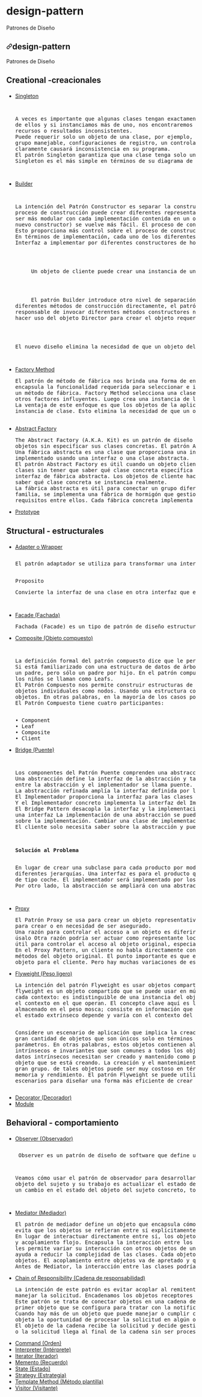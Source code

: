 # design-pattern
Patrones de Diseño
<article class="markdown-body entry-content container-lg" itemprop="text"><h1 dir="auto"><a id="user-content-design-pattern" class="anchor" aria-hidden="true" href="#design-pattern"><svg class="octicon octicon-link" viewBox="0 0 16 16" version="1.1" width="16" height="16" aria-hidden="true"><path fill-rule="evenodd" d="M7.775 3.275a.75.75 0 001.06 1.06l1.25-1.25a2 2 0 112.83 2.83l-2.5 2.5a2 2 0 01-2.83 0 .75.75 0 00-1.06 1.06 3.5 3.5 0 004.95 0l2.5-2.5a3.5 3.5 0 00-4.95-4.95l-1.25 1.25zm-4.69 9.64a2 2 0 010-2.83l2.5-2.5a2 2 0 012.83 0 .75.75 0 001.06-1.06 3.5 3.5 0 00-4.95 0l-2.5 2.5a3.5 3.5 0 004.95 4.95l1.25-1.25a.75.75 0 00-1.06-1.06l-1.25 1.25a2 2 0 01-2.83 0z"></path></svg></a>design-pattern</h1>
<p dir="auto">Patrones de Diseño</p>


<h2><p dir="auto">Creational -creacionales </p></h2>


<ul dir="auto">
<li><a href="#singleton">Singleton</a></li>
<pre>
<p>
A veces es importante que algunas clases tengan exactamente una instancia. Hay muchos objetos, solo necesitamos una instancia.
de ellos y si instanciamos más de uno, nos encontraremos con todo tipo de problemas como el comportamiento incorrecto del programa, el uso excesivo de
recursos o resultados inconsistentes.
Puede requerir solo un objeto de una clase, por ejemplo, cuando está creando el contexto de una aplicación o un hilo
grupo manejable, configuraciones de registro, un controlador para conectarse a la consola de entrada o salida, etc. Más de un objeto de ese tipo
claramente causará inconsistencia en su programa.
El patrón Singleton garantiza que una clase tenga solo una instancia y proporciona un punto de acceso global a ella. Sin embargo aunque
Singleton es el más simple en términos de su diagrama de clases porque solo hay una sola clase, su implementación es un poco más complicada.
</p>
</pre>
<li><a href="#builder">Builder</a></li>
<pre>
<p>
La intención del Patrón Constructor es separar la construcción de un objeto complejo de su representación, para que el mismo
proceso de construcción puede crear diferentes representaciones. Este tipo de separación reduce el tamaño del objeto. El diseño resulta
ser más modular con cada implementación contenida en un objeto constructor diferente. Agregar una nueva implementación (es decir, agregar un
nuevo constructor) se vuelve más fácil. El proceso de construcción del objeto se vuelve independiente de los componentes que forman el objeto.
Esto proporciona más control sobre el proceso de construcción de objetos.
En términos de implementación, cada uno de los diferentes pasos en el proceso de construcción se puede declarar como métodos de un común
Interfaz a implementar por diferentes constructores de hormigón.
</p>
<p>
     Un objeto de cliente puede crear una instancia de un constructor concreto e invocar el conjunto de métodos necesarios para construir diferentes partes de el objeto final. Este enfoque requiere que cada objeto del cliente sea consciente de la lógica de construcción. Siempre que la lógica de construcción sufre un cambio, todos los objetos del cliente deben modificarse en consecuencia.
</p>
<p>
     El patrón Builder introduce otro nivel de separación que aborda este problema. En lugar de hacer que los objetos del cliente invoquen
diferentes métodos de construcción directamente, el patrón de construcción sugiere usar un objeto dedicado denominado Director, que es
responsable de invocar diferentes métodos constructores necesarios para la construcción del objeto final. Diferentes objetos de cliente pueden
hacer uso del objeto Director para crear el objeto requerido. Una vez que se construye el objeto, el objeto del cliente puede solicitar directamente del constructor el objeto completamente construido. Para facilitar este proceso, se puede declarar un nuevo método getObject en el Interfaz de constructor común para ser implementada por diferentes constructores concretos.
</p>
<p>
El nuevo diseño elimina la necesidad de que un objeto del cliente se ocupe de los métodos que constituyen el proceso de construcción del objeto y encapsula los detalles de cómo se construye el objeto desde el cliente.
</p>
</pre>

  <li><a href="#factory-method">Factory Method</a></li>
  <pre>
El patrón de método de fábrica nos brinda una forma de encapsular las instancias de tipos concretos. El patrón del método de fábrica
encapsula la funcionalidad requerida para seleccionar e instanciar una clase apropiada, dentro de un método designado denominado
un método de fábrica. Factory Method selecciona una clase apropiada de una jerarquía de clases basada en el contexto de la aplicación y
otros factores influyentes. Luego crea una instancia de la clase seleccionada y la devuelve como una instancia del tipo de clase principal.
La ventaja de este enfoque es que los objetos de la aplicación pueden hacer uso del método de fábrica para obtener acceso al
instancia de clase. Esto elimina la necesidad de que un objeto de aplicación se ocupe de los distintos criterios de selección de clases.  
  </pre>
<li><a href="#abstract-factory">Abstract Factory</a></li>

<pre>
The Abstract Factory (A.K.A. Kit) es un patrón de diseño que proporciona una interfaz para crear familias de elementos relacionados o dependientes.
objetos sin especificar sus clases concretas. El patrón Abstract Factory toma el concepto del patrón Factory Method al siguiente nivel. 
Una fábrica abstracta es una clase que proporciona una interfaz para producir una familia de objetos. En Java, puede ser
implementado usando una interfaz o una clase abstracta.
El patrón Abstract Factory es útil cuando un objeto cliente quiere crear una instancia de uno de un conjunto de objetos relacionados y dependientes.
clases sin tener que saber qué clase concreta específica se va a instanciar. Distintas fábricas de hormigón implementan el
interfaz de fábrica abstracta. Los objetos de cliente hacen uso de estas fábricas concretas para crear objetos y, por lo tanto, no necesitan
saber qué clase concreta se instancia realmente.
La fábrica abstracta es útil para conectar un grupo diferente de objetos para alterar el comportamiento del sistema. Para cada grupo o
familia, se implementa una fábrica de hormigón que gestiona la creación de los objetos y las interdependencias y consistencia
requisitos entre ellos. Cada fábrica concreta implementa la interfaz de la fábrica abstracta
</pre>

<li><a href="#prototype">Prototype</a></li>
</ul>



<h2><p dir="auto">Structural - estructurales </p></h2>



<ul dir="auto">
<!--adapter-->
<li><a href="#factory-method">Adapter o Wrapper</a></li>
<pre>
<p dir="auto">El patrón adaptador se utiliza para transformar una interfaz en otra, de tal modo que una clase que no pueda utilizar la primera haga uso de ella a través de la segunda.</p>
Proposito
<p dir="auto">Convierte la interfaz de una clase en otra interfaz que el cliente espera. El adaptador permite a las clases trabajar juntas, lo que de otra manera no podría hacerse debido a sus interfaces incompatibles.</p>
</pre>
<li><a href="#prototype">Facade (Fachada)</a></li>
<pre>
Fachada (Facade) es un tipo de patrón de diseño estructural. Viene motivado por la necesidad de estructurar un entorno de programación y reducir su complejidad con la división en subsistemas, minimizando las comunicaciones y dependencias entre estos.
</pre>
<li><a href="#builder">Composite (Objeto compuesto)</a></li>
<pre>
<p>
La definición formal del patrón compuesto dice que le permite componer objetos en estructuras de árbol para representar jerarquías parciales y completas. Composite permite a los clientes tratar objetos individuales y composiciones de objetos de manera uniforme.
Si está familiarizado con una estructura de datos de árbol, sabrá que un árbol tiene padres y sus hijos. Puede haber varios niños para
un padre, pero sólo un padre por hijo. En el patrón compuesto, los elementos con hijos se denominan nodos y los elementos sin
los niños se llaman como Leafs.
El Patrón Compuesto nos permite construir estructuras de objetos en forma de árboles que contienen tanto composición de objetos como
objetos individuales como nodos. Usando una estructura compuesta, podemos aplicar las mismas operaciones tanto sobre compuestos como individuales.
objetos. En otras palabras, en la mayoría de los casos podemos ignorar las diferencias entre composiciones de objetos y objetos individuales.
El Patrón Compuesto tiene cuatro participantes:
</p>
• Component
• Leaf
• Composite
• Client
</pre>

<li><a href="#abstract-factory">Bridge (Puente)</a></li>

<pre>
<p>
Los componentes del Patrón Puente comprenden una abstracción, una abstracción refinada, un implementador y un implementador concreto.
Una abstracción define la interfaz de la abstracción y también mantiene una referencia a un objeto de tipo implementador y el enlace
entre la abstracción y el implementador se llama puente.
La abstracción refinada amplía la interfaz definida por la abstracción.
El Implementador proporciona la interfaz para las clases de implementación (implementadores concretos).
Y el Implementador concreto implementa la interfaz del Implementador y define su implementación concreta.
El Bridge Pattern desacopla la interfaz y la implementación. Como resultado, una implementación no está ligada permanentemente a
una interfaz La implementación de una abstracción se puede configurar en tiempo de ejecución. También elimina las dependencias en tiempo de compilación.
sobre la implementación. Cambiar una clase de implementación no requiere volver a compilar la clase de abstracción y sus clientes. Él
El cliente solo necesita saber sobre la abstracción y puede ocultarles la implementación.
</p>

<b>Solución al Problema</b>
<p>
En lugar de crear una subclase para cada producto por modelo de automóvil en el problema discutido anteriormente, podemos separar el diseño en dos
diferentes jerarquías. Una interfaz es para el producto que se utilizará como implementador y la otra será una abstracción.
de tipo coche. El implementador será implementado por los implementadores concretos y proporciona una implementación para ello. Sobre el
Por otro lado, la abstracción se ampliará con una abstracción más refinada.
</p>
</pre>

<li><a href="#singleton">Proxy</a></li>
<pre>
El Patrón Proxy se usa para crear un objeto representativo que controla el acceso a otro objeto, que puede ser remoto, costoso
para crear o en necesidad de ser asegurado.
Una razón para controlar el acceso a un objeto es diferir el costo total de su creación e inicialización hasta que realmente necesitemos
úsalo Otra razón podría ser actuar como representante local de un objeto que vive en una JVM diferente. El Proxy puede ser muy
útil para controlar el acceso al objeto original, especialmente cuando los objetos deben tener diferentes derechos de acceso.
En el Proxy Pattern, un cliente no habla directamente con el objeto original, delega sus llamadas al objeto proxy que llama al
métodos del objeto original. El punto importante es que el cliente no sabe sobre el proxy, el proxy actúa como un original
objeto para el cliente. Pero hay muchas variaciones de este enfoque que veremos pronto.
</pre>

<li><a href="#singleton">Flyweight (Peso ligero)</a></li>
<pre>
La intención del patrón Flyweight es usar objetos compartidos para admitir una gran cantidad de objetos de granularidad fina de manera eficiente. 
flyweight es un objeto compartido que se puede usar en múltiples contextos simultáneamente. El peso mosca actúa como un objeto independiente en
cada contexto: es indistinguible de una instancia del objeto que no se comparte. Los Flyweights no pueden hacer suposiciones sobre
el contexto en el que operan. El concepto clave aquí es la distinción entre estado intrínseco y extrínseco. El estado intrínseco es
almacenado en el peso mosca; consiste en información que es independiente del contexto del peso mosca, lo que la hace compartible. Él
el estado extrínseco depende y varía con el contexto del peso mosca y, por lo tanto, no se puede compartir. Los objetos del cliente son responsables por pasar estado extrínseco al peso mosca cuando lo necesita.

Considere un escenario de aplicación que implica la creación de una gran cantidad de objetos que son únicos solo en términos de unos pocos parámetros.
En otras palabras, estos objetos contienen algunos datos intrínsecos e invariantes que son comunes a todos los objetos. Estos datos intrínsecos necesitan ser creado y mantenido como parte de cada objeto que se está creando. La creación y el mantenimiento general de un gran grupo.
de tales objetos puede ser muy costoso en términos de uso de memoria y rendimiento. El patrón Flyweight se puede utilizar en tales
escenarios para diseñar una forma más eficiente de crear objetos.
</pre>

<li><a href="#builder">Decorator (Decorador)</a></li>
<li><a href="#singleton">Module</a></li>
</ul>


<h2><p dir="auto">Behavioral - comportamiento </p></h2>


<ul dir="auto">
<li><a href="#singleton">Observer (Observador)</a></li>
<pre>
<p> Observer es un patrón de diseño de software que define una dependencia del tipo uno a muchos entre objetos, de manera que cuando uno de los objetos cambia su estado, notifica este cambio a todos los dependientes. Se trata de un patrón de comportamiento </p>
<p>Veamos cómo usar el patrón de observador para desarrollar la función para Sport Lobby. Alguien actualizará el hormigón.
objeto del sujeto y su trabajo es actualizar el estado del objeto registrado con el objeto sujeto concreto. Entonces, siempre que haya
un cambio en el estado del objeto del sujeto concreto, todos sus objetos dependientes deben ser notificados y luego actualizados.</p>
</pre>

<li><a href="#prototype">Mediator (Mediador)</a></li>
<pre>
El patrón de mediador define un objeto que encapsula cómo interactúa un conjunto de objetos. El mediador promueve el acoplamiento flojo al
evita que los objetos se refieran entre sí explícitamente y le permite variar su interacción de forma independiente.
En lugar de interactuar directamente entre sí, los objetos le piden al Mediador que interactúe en su nombre, lo que da como resultado la reutilización.
y acoplamiento flojo. Encapsula la interacción entre los objetos y los hace independientes entre sí. Esto permite
les permite variar su interacción con otros objetos de una manera totalmente diferente mediante la implementación de un mediador diferente. el mediador
ayuda a reducir la complejidad de las clases. Cada objeto ya no tiene que saber en detalle cómo interactuar con el otro
objetos. El acoplamiento entre objetos va de apretado y quebradizo a suelto y ágil.
Antes de Mediator, la interacción entre las clases podría verse así, con referencias entre sí
</pre>

<li><a href="#factory-method">Chain of Responsibility (Cadena de responsabilidad)</a></li>
<pre>
La intención de este patrón es evitar acoplar al remitente de una solicitud con su receptor dando a más de un objeto la oportunidad de
manejar la solicitud. Encadenamos los objetos receptores y pasamos la solicitud a lo largo de la cadena hasta que un objeto la maneje.
Este patrón se trata de conectar objetos en una cadena de notificación; a medida que una notificación viaja por la cadena, es manejada por el
primer objeto que se configura para tratar con la notificación en particular.
Cuando hay más de un objeto que puede manejar o cumplir con una solicitud del cliente, el patrón recomienda dar a cada uno de estos
objeta la oportunidad de procesar la solicitud en algún orden secuencial. Aplicando el patrón en tal caso, cada uno de estos potenciales los manipuladores se pueden organizar en forma de cadena, en la que cada objeto tiene una referencia al siguiente objeto de la cadena. El primero
El objeto de la cadena recibe la solicitud y decide gestionarla o pasarla al siguiente objeto de la cadena. Él la solicitud fluye a través de todos los objetos de la cadena, uno tras otro, hasta que la solicitud es manejada por uno de los controladores de la cadena
o la solicitud llega al final de la cadena sin ser procesada.
</pre>
<li><a href="#abstract-factory">Command (Orden)</a></li>
<li><a href="#builder">Interpreter (Intérprete)</a></li>
<li><a href="#builder">Iterator (Iterador)</a></li>
<li><a href="#singleton">Memento (Recuerdo)</a></li>
<li><a href="#singleton">State (Estado)</a></li>
<li><a href="#singleton">Strategy (Estrategia)</a></li>
<li><a href="#singleton">Template Method (Método plantilla)</a></li>
<li><a href="#singleton">Visitor (Visitante)</a></li>
</ul>

</article>

